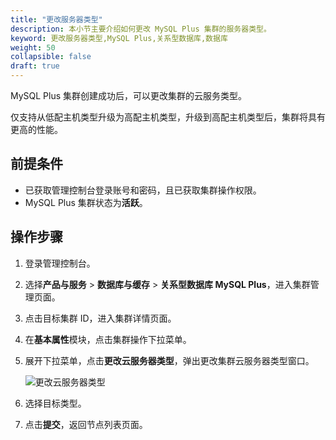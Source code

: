 ```yaml
---
title: "更改服务器类型"
description: 本小节主要介绍如何更改 MySQL Plus 集群的服务器类型。 
keyword: 更改服务器类型,MySQL Plus,关系型数据库,数据库
weight: 50
collapsible: false
draft: true
---
```


MySQL Plus 集群创建成功后，可以更改集群的云服务类型。

仅支持从低配主机类型升级为高配主机类型，升级到高配主机类型后，集群将具有更高的性能。

## 前提条件

- 已获取管理控制台登录账号和密码，且已获取集群操作权限。
- MySQL Plus 集群状态为**活跃**。

## 操作步骤

1. 登录管理控制台。
2. 选择**产品与服务** > **数据库与缓存** > **关系型数据库 MySQL Plus**，进入集群管理页面。
3. 点击目标集群 ID，进入集群详情页面。
4. 在**基本属性**模块，点击集群操作下拉菜单。
5. 展开下拉菜单，点击**更改云服务器类型**，弹出更改集群云服务器类型窗口。
   
   <img src="../../../_images/switch_node_mode.png" alt="更改云服务器类型" style="zoom:100%;" />

6. 选择目标类型。
7. 点击**提交**，返回节点列表页面。
